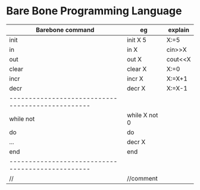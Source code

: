 # Bare Bone Programming Language

|Barebone command         | eg           | explain|
|-------------------------|--------------|--------|
|init <variable> <value>  | init X 5     | X:=5   |
|in <variable>            | in X         | cin>>X |
|out <variable>           | out X        | cout<<X|
|clear <variable>         | clear X      | X:=0   |
|incr <variable>          | incr X       | X:=X+1 |
|decr <variable>          | decr X       | X:=X-1 |
|-------------------------------------------------|
|while <variable> not     |while X not 0 |        |
|<value> do               |do            |        |
|	...		                  |  decr X	     |        |
|end			                |end		       |	      |           
|-------------------------------------------------|
|//                       |//comment     |        |

